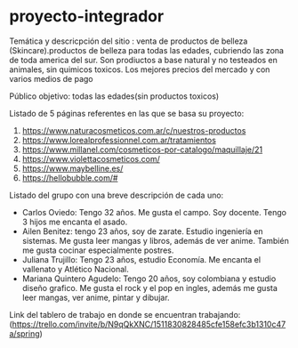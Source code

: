# proyecto-integrador
Temática y descricpción del sitio : venta de productos de belleza (Skincare).productos de belleza para todas las edades, cubriendo las zona de toda america del sur. Son prodiuctos a base natural y no testeados en animales, sin quimicos toxicos. Los mejores precios del mercado y con varios medios de pago 

Público objetivo: todas las edades(sin productos toxicos)

Listado de 5 páginas referentes en las que se basa su proyecto:
1. https://www.naturacosmeticos.com.ar/c/nuestros-productos
2. https://www.lorealprofessionnel.com.ar/tratamientos
3. https://www.millanel.com/cosmeticos-por-catalogo/maquillaje/21
4. https://www.violettacosmeticos.com/
5. https://www.maybelline.es/
6. https://hellobubble.com/#

Listado del grupo con una breve descripción de cada uno:
- Carlos Oviedo: Tengo 32 años. Me gusta el campo. Soy docente. Tengo 3 hijos me encanta el asado.
- Ailen Benitez: tengo 23 años, soy de zarate. Estudio ingeniería en sistemas. Me gusta leer mangas y libros, además de ver anime. También me gusta cocinar especialmente postres.
- Juliana Trujillo: Tengo 23 años, estudio Economía. Me encanta el vallenato y Atlético Nacional.
- Mariana Quintero Agudelo: Tengo 20 años, soy colombiana y estudio diseño grafico. Me gusta el rock y el pop en ingles, además me gusta leer mangas, ver anime, pintar y dibujar.

Link del tablero de trabajo en donde se encuentran trabajando: (https://trello.com/invite/b/N9qQkXNC/1511830828485cfe158efc3b1310c47a/spring)
